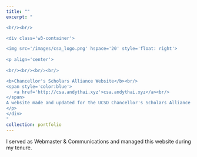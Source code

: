```yaml
---
title: ""
excerpt: "  

<br/><br/>

<div class='w3-container'>

<img src='/images/csa_logo.png' hspace='20' style='float: right'>
   
<p align='center'>
  
<br/><br/><br/><br/>

<b>Chancellor's Scholars Alliance Website</b><br/>
<span style='color:blue'>
   <a href='http://csa.andythai.xyz'>csa.andythai.xyz</a><br/>
</span>
A website made and updated for the UCSD Chancellor's Scholars Alliance student organization.
</p>
</div>
"
collection: portfolio
---
```


I served as Webmaster & Communications and managed this website during my tenure.
